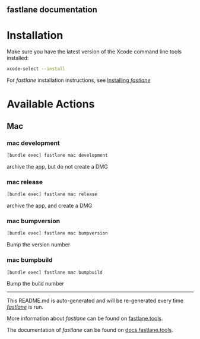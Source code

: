 fastlane documentation
----

# Installation

Make sure you have the latest version of the Xcode command line tools installed:

```sh
xcode-select --install
```

For _fastlane_ installation instructions, see [Installing _fastlane_](https://docs.fastlane.tools/#installing-fastlane)

# Available Actions

## Mac

### mac development

```sh
[bundle exec] fastlane mac development
```

archive the app, but do not create a DMG

### mac release

```sh
[bundle exec] fastlane mac release
```

archive the app, and create a DMG

### mac bumpversion

```sh
[bundle exec] fastlane mac bumpversion
```

Bump the version number

### mac bumpbuild

```sh
[bundle exec] fastlane mac bumpbuild
```

Bump the build number

----

This README.md is auto-generated and will be re-generated every time [_fastlane_](https://fastlane.tools) is run.

More information about _fastlane_ can be found on [fastlane.tools](https://fastlane.tools).

The documentation of _fastlane_ can be found on [docs.fastlane.tools](https://docs.fastlane.tools).
